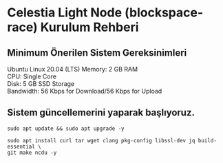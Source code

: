 # Celestia Light Node (blockspace-race) Kurulum Rehberi

## Minimum Önerilen Sistem Gereksinimleri

Ubuntu Linux 20.04 (LTS)
Memory: 2 GB RAM <br/>
CPU: Single Core <br/>
Disk: 5 GB SSD Storage <br/>
Bandwidth: 56 Kbps for Download/56 Kbps for Upload <br/>


## Sistem güncellemerini yaparak başlıyoruz.

```
sudo apt update && sudo apt upgrade -y

sudo apt install curl tar wget clang pkg-config libssl-dev jq build-essential \
git make ncdu -y
```

